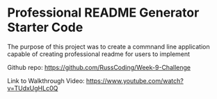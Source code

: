 # Professional README Generator Starter Code
The purpose of this project was to create a commnand line application 
capable of creating professional readme for users to implement


Github repo: https://github.com/RussCoding/Week-9-Challenge

Link to Walkthrough Video:  https://www.youtube.com/watch?v=TUdxUgHLc0Q

